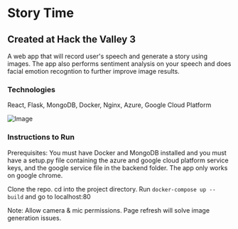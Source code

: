 # Story Time

## Created at Hack the Valley 3

A web app that will record user's speech and generate a story using images. The app also performs sentiment analysis on your speech and does facial emotion recogntion to further improve image results.

### Technologies
React, Flask, MongoDB, Docker, Nginx, Azure, Google Cloud Platform

![Image](https://imgur.com/a/Z9us0iu)

### Instructions to Run
Prerequisites: You must have Docker and MongoDB installed and you must have a setup.py file containing the azure and google cloud platform service keys, and the google service file in the backend folder. The app only works on google chrome.

Clone the repo. cd into the project directory. Run `docker-compose up --build` and go to localhost:80

Note: Allow camera & mic permissions. Page refresh will solve image generation issues.
